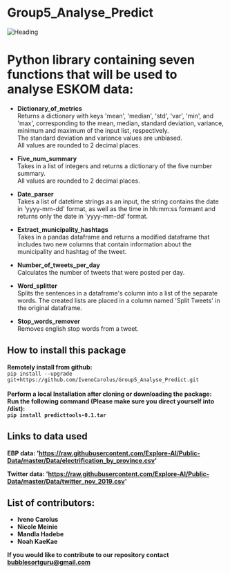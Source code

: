 # Group5_Analyse_Predict
![Heading](https://www.afriforum.co.za/wp-content/uploads/2019/12/Eskom.jpg)

# Python library containing seven functions that will be used to analyse ESKOM data:

* <b> Dictionary_of_metrics </b> <br/>
Returns a dictionary with keys 'mean', 'median', 'std', 'var', 'min', and 'max', corresponding to the mean, median, standard deviation, variance, minimum and maximum of the input list, respectively. <br/>
The standard deviation and variance values are unbiased. <br/>
All values are rounded to 2 decimal places.

* <b> Five_num_summary </b> <br/>
Takes in a list of integers and returns a dictionary of the five number summary. <br/>
All values are rounded to 2 decimal places. 

* <b> Date_parser </b> <br/>
Takes a list of datetime strings as an input, the string contains the date in 'yyyy-mm-dd' format, as well as the time in hh:mm:ss formamt and returns only the date in 'yyyy-mm-dd' format.

* <b> Extract_municipality_hashtags </b> <br/>
Takes in a pandas dataframe and returns a modified dataframe that includes two new columns that contain information about the municipality and hashtag of the tweet.

* <b> Number_of_tweets_per_day </b> <br/>
 Calculates the number of tweets that were posted per day.

* <b> Word_splitter </b> <br/>
Splits the sentences in a dataframe's column into a list of the separate words. The created lists are placed in a column named 'Split Tweets' in the original dataframe.

* <b> Stop_words_remover </b> <br/>
Removes english stop words from a tweet.

## How to install this package
<b>Remotely install from github:</b> <br/>
```pip install --upgrade git+https://github.com/IvenoCarolus/Group5_Analyse_Predict.git```<br/><br/>
<b>Perform a local Installation after cloning or downloading the package: <b/> <br/>
Run the following command (Please make sure you direct yourself into /dist):<br/>
```pip install predicttools-0.1.tar```

## Links to data used 
<b> EBP data: </b> 'https://raw.githubusercontent.com/Explore-AI/Public-Data/master/Data/electrification_by_province.csv' <br/>

<b>Twitter data: </b> 'https://raw.githubusercontent.com/Explore-AI/Public-Data/master/Data/twitter_nov_2019.csv'

## List of contributors:
* Iveno Carolus
* Nicole Meinie
* Mandla Hadebe
* Noah KaeKae

<b> If you would like to contribute to our repository contact bubblesortguru@gmail.com </b>

